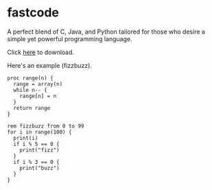 # fastcode
A perfect blend of C, Java, and Python tailored for those who desire a simple yet powerful programming language.

Click [here](https://github.com/TheRealMichaelWang/fastcode/raw/main/fastcode.exe) to download.

Here's an example (fizzbuzz).
```
proc range(n) {
  range = array(n)
  while n-- {
    range[n] = n
  }
  return range
}

rem fizzbuzz from 0 to 99
for i in range(100) {
  print(i)
  if i % 5 == 0 {
    print("fizz")
  }
  if i % 3 == 0 {
    print("buzz")
  }
}
```
